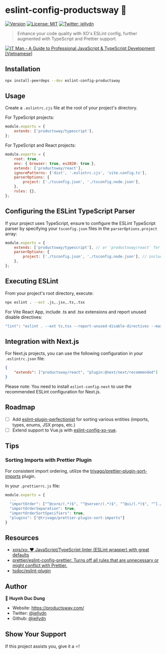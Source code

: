 # eslint-config-productsway 👋

[![Version](https://img.shields.io/npm/v/eslint-config-productsway.svg)](https://www.npmjs.com/package/eslint-config-productsway)
[![License: MIT](https://img.shields.io/badge/License-MIT-yellow.svg)](#)
[![Twitter: jellydn](https://img.shields.io/twitter/follow/jellydn.svg?style=social)](https://twitter.com/jellydn)

> Enhance your code quality with XO's ESLint config, further augmented with TypeScript and Prettier support.

[![IT Man - A Guide to Professional JavaScript & TypeScript Development [Vietnamese]](https://i.ytimg.com/vi/FTG0rTnhjV8/hqdefault.jpg)](https://www.youtube.com/watch?v=FTG0rTnhjV8)

## Installation

```sh
npx install-peerdeps --dev eslint-config-productsway
```

## Usage

Create a `.eslintrc.cjs` file at the root of your project's directory.

For TypeScript projects:

```js
module.exports = {
    extends: ['productsway/typescript'],
};
```

For TypeScript and React projects:

```js
module.exports = {
    root: true,
    env: { browser: true, es2020: true },
    extends: ['productsway/react'],
    ignorePatterns: ['dist', '.eslintrc.cjs', 'vite.config.ts'],
    parserOptions: {
        project: ['./tsconfig.json', './tsconfig.node.json'],
    },
    rules: {},
};
```

## Configuring the ESLint TypeScript Parser

If your project uses TypeScript, ensure to configure the ESLint TypeScript parser by specifying your `tsconfig.json` files in the `parserOptions.project` array:

```js
module.exports = {
    extends: ['productsway/typescript'], // or 'productsway/react' for TypeScript and React
    parserOptions: {
        project: ['./tsconfig.json', './tsconfig.node.json'], // include all your tsconfig.json files here
    },
};
```

## Executing ESLint

From your project's root directory, execute:

```sh
npx eslint . --ext .js,.jsx,.ts,.tsx
```

For Vite React App, include .ts and .tsx extensions and report unused disable directives:

```sh
"lint": "eslint . --ext ts,tsx --report-unused-disable-directives --max-warnings 0",
```

## Integration with Next.js

For Next.js projects, you can use the following configuration in your `.eslintrc.json` file:

```json
{
    "extends": ["productsway/react", "plugin:@next/next/recommended"]
}
```

Please note: You need to install `eslint-config-next` to use the recommended ESLint configuration for Next.js.

## Roadmap

-   [ ] Add [eslint-plugin-perfectionist](https://github.com/azat-io/eslint-plugin-perfectionist) for sorting various entities (imports, types, enums, JSX props, etc.)
-   [ ] Extend support to Vue.js with [eslint-config-xo-vue](https://github.com/ChocPanda/eslint-config-xo-vue#use-with-xo).

## Tips

### Sorting Imports with Prettier Plugin

For consistent import ordering, utilize the [trivago/prettier-plugin-sort-imports](https://github.com/trivago/prettier-plugin-sort-imports#usage) plugin.

In your `.prettierrc.js` file:

```js
module.exports = {
  ...
  "importOrder": ["^@core/(.*)$", "^@server/(.*)$", "^@ui/(.*)$", "^[./]"],
  "importOrderSeparation": true,
  "importOrderSortSpecifiers": true,
  "plugins": ["@trivago/prettier-plugin-sort-imports"]
}
```

## Resources

-   [xojs/xo: ❤️ JavaScript/TypeScript linter (ESLint wrapper) with great defaults](https://github.com/xojs/xo#configs)
-   [prettier/eslint-config-prettier: Turns off all rules that are unnecessary or might conflict with Prettier.](https://github.com/prettier/eslint-config-prettier)
-   [tsdoc/eslint-plugin](https://github.com/microsoft/tsdoc/tree/main/eslint-plugin)

## Author

👤 **Huynh Duc Dung**

-   Website: https://productsway.com/
-   Twitter: [@jellydn](https://twitter.com/jellydn)
-   Github: [@jellydn](https://github.com/jellydn)

## Show Your Support

If this project assists you, give it a ⭐️!
